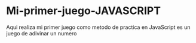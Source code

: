 # Mi-primer-juego-JAVASCRIPT
Aqui realiza mi primer juego como metodo de practica en JavaScript es un juego de adivinar un numero 
